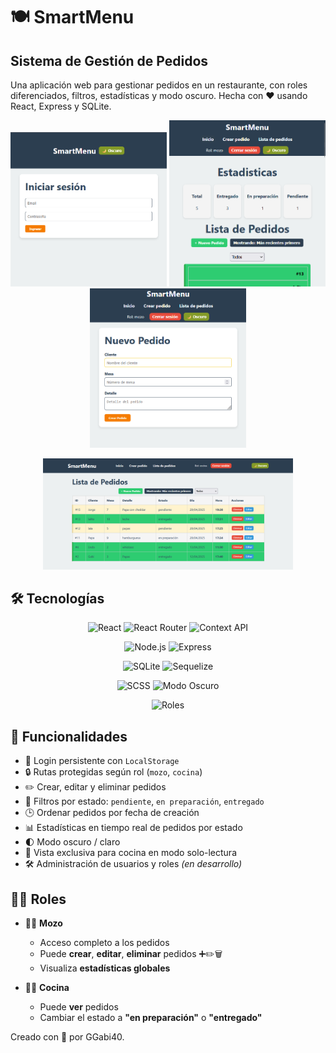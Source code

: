 # 🍽️ SmartMenu
## Sistema de Gestión de Pedidos

Una aplicación web para gestionar pedidos en un restaurante, con roles diferenciados, filtros, estadísticas y modo oscuro. Hecha con ❤️ usando React, Express y SQLite.

<p align="center">
    <img src='./frontend/src/assets/img-preview/preview-1.png' alt='Login' width="250" />
    <img src='./frontend/src/assets/img-preview/preview-2.png' alt='Estadisticas' width="250" />
    <img src='./frontend/src/assets/img-preview/preview-3.png' alt='Estadisticas' width="250" />
</p>

<p align="center">
    <img src='./frontend/src/assets/img-preview/preview-5.png' alt='Desktop' width="400" />
</p>

## 🛠️ Tecnologías
<div align="center">

![React](https://img.shields.io/badge/Frontend-React-61DAFB?logo=react&logoColor=white&style=for-the-badge)
![React Router](https://img.shields.io/badge/Routing-React_Router-CA4245?logo=reactrouter&logoColor=white&style=for-the-badge)
![Context API](https://img.shields.io/badge/State_Context_API-764ABC?logo=react&logoColor=white&style=for-the-badge)

![Node.js](https://img.shields.io/badge/Backend-Node.js-339933?logo=nodedotjs&logoColor=white&style=for-the-badge)
![Express](https://img.shields.io/badge/Framework-Express.js-000000?logo=express&logoColor=white&style=for-the-badge)

![SQLite](https://img.shields.io/badge/Database-SQLite-003B57?logo=sqlite&logoColor=white&style=for-the-badge)
![Sequelize](https://img.shields.io/badge/ORM-Sequelize-52B0E7?logo=sequelize&logoColor=white&style=for-the-badge)

![SCSS](https://img.shields.io/badge/Estilos-SCSS-CC6699?logo=sass&logoColor=white&style=for-the-badge)
![Modo Oscuro](https://img.shields.io/badge/UI-Modo_Oscuro-555555?style=for-the-badge)

![Roles](https://img.shields.io/badge/Control_de_Acceso-Autenticación_y_Roles-blueviolet?style=for-the-badge)

</div>

## 🚀 Funcionalidades
- 🔐 Login persistente con `LocalStorage`
- 🔒 Rutas protegidas según rol (`mozo`, `cocina`)
- ✏️ Crear, editar y eliminar pedidos
- 🎯 Filtros por estado: `pendiente`, `en preparación`, `entregado`
- 🕒 Ordenar pedidos por fecha de creación
- 📊 Estadísticas en tiempo real de pedidos por estado
- 🌓 Modo oscuro / claro
- 🧾 Vista exclusiva para cocina en modo solo-lectura
- 🛠️ Administración de usuarios y roles *(en desarrollo)*


## 🧑‍💻 Roles
- 👨‍🍽️ **Mozo**
  - Acceso completo a los pedidos
  - Puede **crear**, **editar**, **eliminar** pedidos ➕✏️🗑️
  - Visualiza **estadísticas globales**

- 👩‍🍳 **Cocina**
  - Puede **ver** pedidos
  - Cambiar el estado a **"en preparación"** o **"entregado"**

Creado con 💖 por GGabi40.
